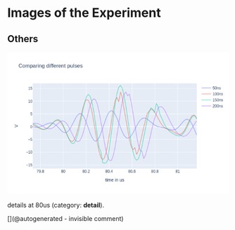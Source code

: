 # Images of the Experiment

## Others

![](/matty/20200321a/detail_80us.png)

details at 80us (category: __detail__).



[](@autogenerated - invisible comment)